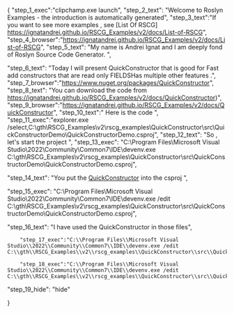 {
    "step_1_exec":"clipchamp.exe launch",
    "step_2_text": "Welcome to Roslyn Examples - the introduction is automatically generated",
    "step_3_text":"If you want to see more examples , see  [List Of RSCG] https://ignatandrei.github.io/RSCG_Examples/v2/docs/List-of-RSCG",
    "step_4_browser":"https://ignatandrei.github.io/RSCG_Examples/v2/docs/List-of-RSCG",
    "step_5_text": "My name is Andrei Ignat and I am deeply fond of Roslyn Source Code Generator. ",

"step_6_text": "Today I will present QuickConstructor  that is good for Fast add constructors that are read only FIELDSHas multiple other features .",
"step_7_browser":"https://www.nuget.org/packages/QuickConstructor",
"step_8_text": "You can download the code from https://ignatandrei.github.io/RSCG_Examples/v2/docs/QuickConstructor)",
"step_9_browser":"https://ignatandrei.github.io/RSCG_Examples/v2/docs/QuickConstructor",
"step_10_text":" Here is the code ",
"step_11_exec":"explorer.exe /select,C:\\gth\\RSCG_Examples\\v2\\rscg_examples\\QuickConstructor\\src\\QuickConstructorDemo\\QuickConstructorDemo.csproj",
"step_12_text": "So , let's start the project ",
"step_13_exec": "C:\\Program Files\\Microsoft Visual Studio\\2022\\Community\\Common7\\IDE\\devenv.exe C:\\gth\\RSCG_Examples\\v2\\rscg_examples\\QuickConstructor\\src\\QuickConstructorDemo\\QuickConstructorDemo.csproj",

"step_14_text": "You put the  [QuickConstructor](https://www.nuget.org/packages/QuickConstructor) into the csproj ",

"step_15_exec": "C:\\Program Files\\Microsoft Visual Studio\\2022\\Community\\Common7\\IDE\\devenv.exe /edit C:\\gth\\RSCG_Examples\\v2\\rscg_examples\\QuickConstructor\\src\\QuickConstructorDemo\\QuickConstructorDemo.csproj",

"step_16_text": "I have used the QuickConstructor in those files",


        "step_17_exec":"C:\\Program Files\\Microsoft Visual Studio\\2022\\Community\\Common7\\IDE\\devenv.exe /edit C:\\gth\\RSCG_Examples\\v2\\rscg_examples\\QuickConstructor\\src\\QuickConstructorDemo\\Person.cs",
    
        "step_18_exec":"C:\\Program Files\\Microsoft Visual Studio\\2022\\Community\\Common7\\IDE\\devenv.exe /edit C:\\gth\\RSCG_Examples\\v2\\rscg_examples\\QuickConstructor\\src\\QuickConstructorDemo\\Program.cs",
    
"step_19_hide": "hide"


}